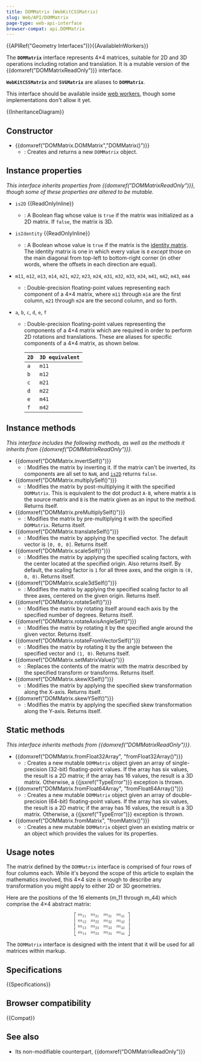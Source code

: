 ```yaml
---
title: DOMMatrix (WebKitCSSMatrix)
slug: Web/API/DOMMatrix
page-type: web-api-interface
browser-compat: api.DOMMatrix
---
```


{{APIRef("Geometry Interfaces")}}{{AvailableInWorkers}}

The **`DOMMatrix`** interface represents 4×4 matrices, suitable for 2D and 3D operations including rotation and translation. It is a mutable version of the {{domxref("DOMMatrixReadOnly")}} interface.

**`WebKitCSSMatrix`** and **`SVGMatrix`** are aliases to **`DOMMatrix`**.

This interface should be available inside [web workers](/en-US/docs/Web/API/Web_Workers_API), though some implementations don't allow it yet.

{{InheritanceDiagram}}

## Constructor

- {{domxref("DOMMatrix.DOMMatrix","DOMMatrix()")}}
  - : Creates and returns a new `DOMMatrix` object.

## Instance properties

_This interface inherits properties from {{domxref("DOMMatrixReadOnly")}}, though some of these properties are altered to be mutable._

- `is2D` {{ReadOnlyInline}}
  - : A Boolean flag whose value is `true` if the matrix was initialized as a 2D matrix. If `false`, the matrix is 3D.
- `isIdentity` {{ReadOnlyInline}}
  - : A Boolean whose value is `true` if the matrix is the [identity matrix](https://en.wikipedia.org/wiki/Identity_matrix). The identity matrix is one in which every value is `0` _except_ those on the main diagonal from top-left to bottom-right corner (in other words, where the offsets in each direction are equal).
- `m11`, `m12`, `m13`, `m14`, `m21`, `m22`, `m23`, `m24`, `m31`, `m32`, `m33`, `m34`, `m41`, `m42`, `m43`, `m44`
  - : Double-precision floating-point values representing each component of a 4×4 matrix, where `m11` through `m14` are the first column, `m21` through `m24` are the second column, and so forth.
- `a`, `b`, `c`, `d`, `e`, `f`

  - : Double-precision floating-point values representing the components of a 4×4 matrix which are required in order to perform 2D rotations and translations. These are aliases for specific components of a 4×4 matrix, as shown below.

    | `2D` | `3D equivalent` |
    | ---- | --------------- |
    | `a`  | `m11`           |
    | `b`  | `m12`           |
    | `c`  | `m21`           |
    | `d`  | `m22`           |
    | `e`  | `m41`           |
    | `f`  | `m42`           |

## Instance methods

_This interface includes the following methods, as well as the methods it inherits from {{domxref("DOMMatrixReadOnly")}}._

- {{domxref("DOMMatrix.invertSelf()")}}
  - : Modifies the matrix by inverting it. If the matrix can't be inverted, its components are all set to `NaN`, and [`is2D`](/en-US/docs/Web/API/DOMMatrixReadOnly#is2d) returns `false`.
- {{domxref("DOMMatrix.multiplySelf()")}}
  - : Modifies the matrix by post-multiplying it with the specified `DOMMatrix`. This is equivalent to the dot product `A⋅B`, where matrix `A` is the source matrix and `B` is the matrix given as an input to the method. Returns itself.
- {{domxref("DOMMatrix.preMultiplySelf()")}}
  - : Modifies the matrix by pre-multiplying it with the specified `DOMMatrix`. Returns itself.
- {{domxref("DOMMatrix.translateSelf()")}}
  - : Modifies the matrix by applying the specified vector. The default vector is `[0, 0, 0]`. Returns itself.
- {{domxref("DOMMatrix.scaleSelf()")}}
  - : Modifies the matrix by applying the specified scaling factors, with the center located at the specified origin. Also returns itself. By default, the scaling factor is `1` for all three axes, and the origin is `(0, 0, 0)`. Returns itself.
- {{domxref("DOMMatrix.scale3dSelf()")}}
  - : Modifies the matrix by applying the specified scaling factor to all three axes, centered on the given origin. Returns itself.
- {{domxref("DOMMatrix.rotateSelf()")}}
  - : Modifies the matrix by rotating itself around each axis by the specified number of degrees. Returns itself.
- {{domxref("DOMMatrix.rotateAxisAngleSelf()")}}
  - : Modifies the matrix by rotating it by the specified angle around the given vector. Returns itself.
- {{domxref("DOMMatrix.rotateFromVectorSelf()")}}
  - : Modifies the matrix by rotating it by the angle between the specified vector and `(1, 0)`. Returns itself.
- {{domxref("DOMMatrix.setMatrixValue()")}}
  - : Replaces the contents of the matrix with the matrix described by the specified transform or transforms. Returns itself.
- {{domxref("DOMMatrix.skewXSelf()")}}
  - : Modifies the matrix by applying the specified skew transformation along the X-axis. Returns itself.
- {{domxref("DOMMatrix.skewYSelf()")}}
  - : Modifies the matrix by applying the specified skew transformation along the Y-axis. Returns itself.

## Static methods

_This interface inherits methods from {{domxref("DOMMatrixReadOnly")}}._

- {{domxref("DOMMatrix.fromFloat32Array", "fromFloat32Array()")}}
  - : Creates a new mutable `DOMMatrix` object given an array of single-precision (32-bit) floating-point values. If the array has six values, the result is a 2D matrix; if the array has 16 values, the result is a 3D matrix. Otherwise, a {{jsxref("TypeError")}} exception is thrown.
- {{domxref("DOMMatrix.fromFloat64Array", "fromFloat64Array()")}}
  - : Creates a new mutable `DOMMatrix` object given an array of double-precision (64-bit) floating-point values. If the array has six values, the result is a 2D matrix; if the array has 16 values, the result is a 3D matrix. Otherwise, a {{jsxref("TypeError")}} exception is thrown.
- {{domxref("DOMMatrix.fromMatrix", "fromMatrix()")}}
  - : Creates a new mutable `DOMMatrix` object given an existing matrix or an object which provides the values for its properties.

## Usage notes

The matrix defined by the `DOMMatrix` interface is comprised of four rows of four columns each. While it's beyond the scope of this article to explain the mathematics involved, this 4×4 size is enough to describe any transformation you might apply to either 2D or 3D geometries.

Here are the positions of the 16 elements (m_11 through m_44) which comprise the 4×4 abstract matrix:

<!-- prettier-ignore-start -->
<math display="block">
  <semantics><mrow><mo>[</mo><mtable rowspacing="0.5ex"><mtr><mtd><msub><mi>m</mi><mn>11</mn></msub></mtd><mtd><msub><mi>m</mi><mn>21</mn></msub></mtd><mtd><msub><mi>m</mi><mn>31</mn></msub></mtd><mtd><msub><mi>m</mi><mn>41</mn></msub></mtd></mtr><mtr><mtd><msub><mi>m</mi><mn>12</mn></msub></mtd><mtd><msub><mi>m</mi><mn>22</mn></msub></mtd><mtd><msub><mi>m</mi><mn>32</mn></msub></mtd><mtd><msub><mi>m</mi><mn>42</mn></msub></mtd></mtr><mtr><mtd><msub><mi>m</mi><mn>13</mn></msub></mtd><mtd><msub><mi>m</mi><mn>23</mn></msub></mtd><mtd><msub><mi>m</mi><mn>33</mn></msub></mtd><mtd><msub><mi>m</mi><mn>43</mn></msub></mtd></mtr><mtr><mtd><msub><mi>m</mi><mn>14</mn></msub></mtd><mtd><msub><mi>m</mi><mn>24</mn></msub></mtd><mtd><msub><mi>m</mi><mn>34</mn></msub></mtd><mtd><msub><mi>m</mi><mn>44</mn></msub></mtd></mtr></mtable><mo>]</mo></mrow><annotation encoding="TeX">\left [ \begin{matrix} m_{11} & m_{21} & m_{31} & m_{41} \\ m_{12} & m_{22} & m_{32} & m_{42} \\ m_{13} & m_{23} & m_{33} & m_{43} \\ m_{14} & m_{24} & m_{34} & m_{44} \end{matrix} \right ]</annotation></semantics>
</math>
<!-- prettier-ignore-end -->

The `DOMMatrix` interface is designed with the intent that it will be used for all matrices within markup.

## Specifications

{{Specifications}}

## Browser compatibility

{{Compat}}

## See also

- Its non-modifiable counterpart, {{domxref("DOMMatrixReadOnly")}}
